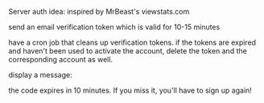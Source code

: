 Server auth idea: inspired by MrBeast's viewstats.com

send an email verification token which is valid for 10-15 minutes

have a cron job that cleans up verification tokens. if the tokens are expired and haven't been used to activate the account,
delete the token and the corresponding account as well.

display a message:

the code expires in 10 minutes. If you miss it, you'll have to sign up again!